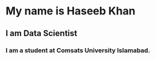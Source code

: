 # My name is Haseeb Khan
## I am Data Scientist
### I am a student at Comsats University Islamabad.

